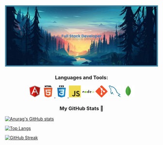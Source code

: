 <!--
**MikeJGT/MikeJGT** is a ✨ _special_ ✨ repository because its `README.md` (this file) appears on your GitHub profile.

Here are some ideas to get you started:

- 🔭 I’m currently working on ...
- 🌱 I’m currently learning ...
- 👯 I’m looking to collaborate on ...
- 🤔 I’m looking for help with ...
- 💬 Ask me about ...
- 📫 How to reach me: ...
- 😄 Pronouns: ...
- ⚡ Fun fact: ...
-->
<!--Header image:-->
![Full Stack Developer](https://github.com/MikeJGT/MikeJGT/blob/ed8cba979b6b7360b6d25d9e5d0c3fcfc89c898a/banner.png)

<!--![Anurag's GitHub stats](https://github-readme-stats.vercel.app/api?username=anuraghazra&show_icons=true&theme=radical)-->
<!--Lenguajes -->
<h3 align="center">Languages and Tools:</h3>
<p align="center">  <a href="#" target="_blank"> <img src="https://github.com/devicons/devicon/blob/master/icons/angularjs/angularjs-original.svg" alt="javascript" width="40" height="40"/></a>  <a href="#" target="_blank"> <img src="https://github.com/devicons/devicon/blob/master/icons/html5/html5-original-wordmark.svg" alt="html" width="40" height="40"/>  <a href="#" target="_blank"> <img src="https://github.com/devicons/devicon/blob/master/icons/css3/css3-original-wordmark.svg" alt="css3" width="40" height="40"/>  <a href="#" target="_blank"> <img src="https://github.com/devicons/devicon/blob/master/icons/javascript/javascript-original.svg" alt="javascript" width="40" height="40"/></a>  <a href="#" target="_blank"> <img src="https://github.com/devicons/devicon/blob/master/icons/nodejs/nodejs-original-wordmark.svg" alt="javascript" width="40" height="40"/></a>  <a href="#" target="_blank"> <img src="https://github.com/devicons/devicon/blob/master/icons/git/git-original.svg" alt="javascript" width="40" height="40"/></a>  <a href="#" target="_blank"> <img src="https://github.com/devicons/devicon/blob/master/icons/mysql/mysql-original.svg" alt="javascript" width="40" height="40"/></a>  <a href="#" target="_blank"> <img src="https://github.com/devicons/devicon/blob/master/icons/mongodb/mongodb-original.svg" alt="javascript" width="40" height="40"/></a></p>


<h3 align="center"> My GitHub Stats 🔭</h3>

<!--Estadísticas con letra -->
[![Anurag's GitHub stats](https://github-readme-stats.vercel.app/api?username=MikeJGT&show_icons=true&theme=radical)](https://github.com/anuraghazra/github-readme-stats)  


<!--Lenguajes mas usados-->
[![Top Langs](https://github-readme-stats.vercel.app/api/top-langs/?username=MikeJGT&layout=pie&theme=radical)](https://github.com/anuraghazra/github-readme-stats)

<!--Estadísticas fire icon -->

  [![GitHub Streak](https://github-readme-streak-stats.herokuapp.com/?user=MikeJGT&theme=radical)](https://git.io/streak-stats)


